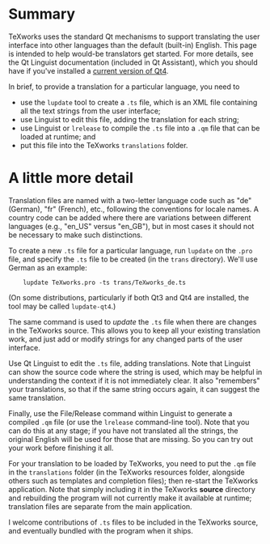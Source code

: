 # Summary #

TeXworks uses the standard Qt mechanisms to support translating the user interface into other languages than the default (built-in) English. This page is intended to help would-be translators get started. For more details, see the Qt Linguist documentation (included in Qt Assistant), which you should have if you've installed a [current version of Qt4](http://trolltech.com/downloads/opensource#qt-open-source-edition).

In brief, to provide a translation for a particular language, you need to
  * use the `lupdate` tool to create a `.ts` file, which is an XML file containing all the text strings from the user interface;
  * use Linguist to edit this file, adding the translation for each string;
  * use Linguist or `lrelease` to compile the `.ts` file into a `.qm` file that can be loaded at runtime; and
  * put this file into the TeXworks `translations` folder.

# A little more detail #

Translation files are named with a two-letter language code such as "de" (German), "fr" (French), etc., following the conventions for locale names. A country code can be added where there are variations between different languages (e.g., "en\_US" versus "en\_GB"), but in most cases it should not be necessary to make such distinctions.

To create a new `.ts` file for a particular language, run `lupdate` on the `.pro` file, and specify the `.ts` file to be created (in the `trans` directory). We'll use German as an example:

```
    lupdate TeXworks.pro -ts trans/TeXworks_de.ts
```

(On some distributions, particularly if both Qt3 and Qt4 are installed, the tool may be called `lupdate-qt4`.)

The same command is used to _update_ the `.ts` file when there are changes in the TeXworks source. This allows you to keep all your existing translation work, and just add or modify strings for any changed parts of the user interface.

Use Qt Linguist to edit the `.ts` file, adding translations. Note that Linguist can show the source code where the string is used, which may be helpful in understanding the context if it is not immediately clear. It also "remembers" your translations, so that if the same string occurs again, it can suggest the same translation.

Finally, use the File/Release command within Linguist to generate a compiled `.qm` file (or use the `lrelease` command-line tool). Note that you can do this at any stage; if you have not translated all the strings, the original English will be used for those that are missing. So you can try out your work before finishing it all.

For your translation to be loaded by TeXworks, you need to put the `.qm` file in the `translations` folder (in the TeXworks resources folder, alongside others such as templates and completion files); then re-start the TeXworks application. Note that simply including it in the TeXworks **source** directory and rebuilding the program will not currently make it available at runtime; translation files are separate from the main application.

I welcome contributions of `.ts` files to be included in the TeXworks source, and eventually bundled with the program when it ships.